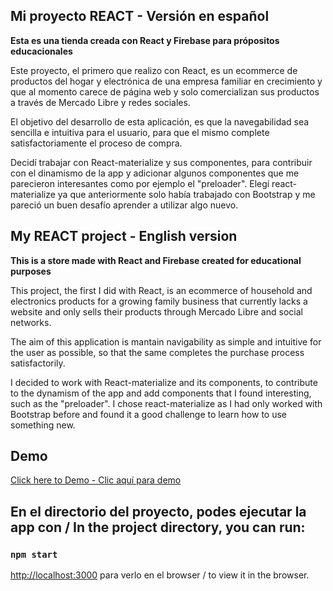 ## Mi proyecto REACT - Versión en español

**Esta es una tienda creada con React y Firebase para própositos educacionales**

Este proyecto, el primero que realizo con React, es un ecommerce de productos del hogar y electrónica de una empresa familiar en crecimiento y que al momento carece de página web y solo comercializan sus productos a través de Mercado Libre y redes sociales. 

El objetivo del desarrollo de esta aplicación, es que la navegabilidad sea sencilla e intuitiva para el usuario, para que el mismo complete satisfactoriamente el proceso de compra.

Decidí trabajar con React-materialize y sus componentes, para contribuir con el dinamismo de la app y adicionar algunos componentes que me parecieron interesantes como por ejemplo el "preloader". Elegí react-materialize ya que anteriormente solo había trabajado con Bootstrap y me pareció un buen desafío aprender a utilizar algo nuevo.

## My REACT project - English version

**This is a store made with React and Firebase created for educational purposes**

This project, the first I did with React, is an ecommerce of household and electronics products for a growing family business that currently lacks a website and only sells their products through Mercado Libre and social networks.

The aim of this application is mantain navigability as simple and intuitive for the user as possible, so that the same completes the purchase process satisfactorily.

I decided to work with React-materialize and its components, to contribute to the dynamism of the app and add components that I found interesting, such as the "preloader". I chose react-materialize as I had only worked with Bootstrap before and found it a good challenge to learn how to use something new.

## Demo
[Click here to Demo - Clic aquí para demo](/public/bussimport.gif)

## En el directorio del proyecto, podes ejecutar la app con / In the project directory, you can run:
### `npm start`
[http://localhost:3000](http://localhost:3000) para verlo en el browser / to view it in the browser.
